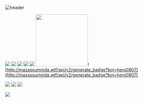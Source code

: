 ![header](https://capsule-render.vercel.app/api?type=Waving&color=auto&height=200&section=header&text=물음표를(❔)%20느낌표로(❕)%20만드는%20수달%20입니다!🤭&fontSize=35)
  
<img src="https://img.shields.io/badge/Java-3F8AA2?style=flat-square&logo=Java&logoColor=white"/></a> <img src="https://img.shields.io/badge/HTML5-DE4E26?style=flat-square&logo=Html5&logoColor=white"/></a> <img src="https://img.shields.io/badge/CSS3-2DA5D5?style=flat-square&logo=CSS3&logoColor=white"/></a> <img src="https://img.shields.io/badge/Javscript-EED81A?style=flat-square&logo=Javascript&logoColor=white"/></a> <img src="https://img.shields.io/badge/Python-3766AB?style=flat-square&logo=Python&logoColor=white"/></a>
<img src="https://user-images.githubusercontent.com/26570275/126481909-0e24acb9-57c1-438a-9fdb-389a1c3fd916.gif" width="170"></a>![http://mazassumnida.wtf/api/v2/generate_badge?boj=hero0807](http://mazassumnida.wtf/api/v2/generate_badge?boj=hero0807)</a>



<img src="https://img.shields.io/badge/Spring-6CB33E?style=flat-square&logo=Spring&logoColor=ffffff"/></a> <img src="https://img.shields.io/badge/Django-0B2E20?style=flat-square&logo=Django&logoColor=white"/></a> <img src="https://img.shields.io/badge/Vue.js-3EB37F?style=flat-square&logo=Vue.js&logoColor=white"/></a>



<img src="https://img.shields.io/badge/MySQL-035E85?style=flat-square&logo=MySQL&logoColor=white"/></a>



<!--START_SECTION:waka-->
<!--END_SECTION:waka-->
